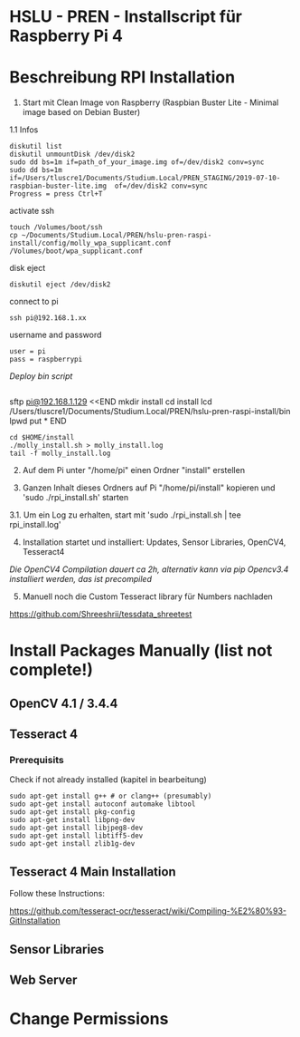 # HSLU - PREN - Installscript für Raspberry Pi 4

# Beschreibung RPI Installation 

1. Start mit Clean Image von Raspberry (Raspbian Buster Lite - Minimal image based on Debian Buster)

1.1 Infos

```
diskutil list
diskutil unmountDisk /dev/disk2
sudo dd bs=1m if=path_of_your_image.img of=/dev/disk2 conv=sync
sudo dd bs=1m if=/Users/tluscre1/Documents/Studium.Local/PREN_STAGING/2019-07-10-raspbian-buster-lite.img  of=/dev/disk2 conv=sync
Progress = press Ctrl+T
```

activate ssh
```
touch /Volumes/boot/ssh
cp ~/Documents/Studium.Local/PREN/hslu-pren-raspi-install/config/molly_wpa_supplicant.conf /Volumes/boot/wpa_supplicant.conf
```

disk eject 
```
diskutil eject /dev/disk2
```

connect to pi
```
ssh pi@192.168.1.xx
```

username and password
```
user = pi
pass = raspberrypi
```

*Deploy bin script*
```

```
sftp pi@192.168.1.129 <<END
mkdir install
cd install
lcd /Users/tluscre1/Documents/Studium.Local/PREN/hslu-pren-raspi-install/bin
lpwd
put *
END

```
cd $HOME/install
./molly_install.sh > molly_install.log
tail -f molly_install.log
```

2. Auf dem Pi unter "/home/pi" einen Ordner "install" erstellen

3. Ganzen Inhalt dieses Ordners auf Pi "/home/pi/install" kopieren und 'sudo ./rpi_install.sh' starten

3.1. Um ein Log zu erhalten, start mit 'sudo ./rpi_install.sh | tee rpi_install.log'

4. Installation startet und installiert: Updates, Sensor Libraries, OpenCV4, Tesseract4

*Die OpenCV4 Compilation dauert ca 2h, alternativ kann via pip Opencv3.4 installiert werden, das ist precompiled*

5. Manuell noch die Custom Tesseract library für Numbers nachladen

https://github.com/Shreeshrii/tessdata_shreetest


# Install Packages Manually (list not complete!)

## OpenCV 4.1 / 3.4.4


## Tesseract 4

### Prerequisits

Check if not already installed (kapitel in bearbeitung)

    sudo apt-get install g++ # or clang++ (presumably)
    sudo apt-get install autoconf automake libtool
    sudo apt-get install pkg-config
    sudo apt-get install libpng-dev
    sudo apt-get install libjpeg8-dev
    sudo apt-get install libtiff5-dev
    sudo apt-get install zlib1g-dev


## Tesseract 4 Main Installation

Follow these Instructions:

https://github.com/tesseract-ocr/tesseract/wiki/Compiling-%E2%80%93-GitInstallation


## Sensor Libraries


## Web Server

# Change Permissions





